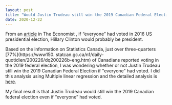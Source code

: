 ```yaml
---
layout: post
title: "Would Justin Trudeau still win the 2019 Canadian Federal Election if everyone had voted using MLR?"
date: 2020-12-22
---
```


From an [article](https://www.economist.com/graphic-detail/2019/07/06/if-everyone-had-voted-hillary-clinton-wouldprobably-be-president) in The Economist , if “everyone” had voted in 2016 US presidential election, Hillary Clinton would probably be president.

Based on the information on Statistics Canada, just over three-quarters [77%](https://www150. statcan.gc.ca/n1/daily-quotidien/200226/dq200226b-eng.htm) of Canadians reported voting in the 2019 federal election, I was wondering whether or not Justin Trudeau still win the 2019 Canadian Federal Election if "everyone" had voted. I did this analysis using Multiple linear regression and the detailed analysis is [here](https://github.com/wangw218/STA304_FinalProject).

My final result is that Justin Trudeau would still win the 2019 Canadian federal election even if “everyone” had voted.

